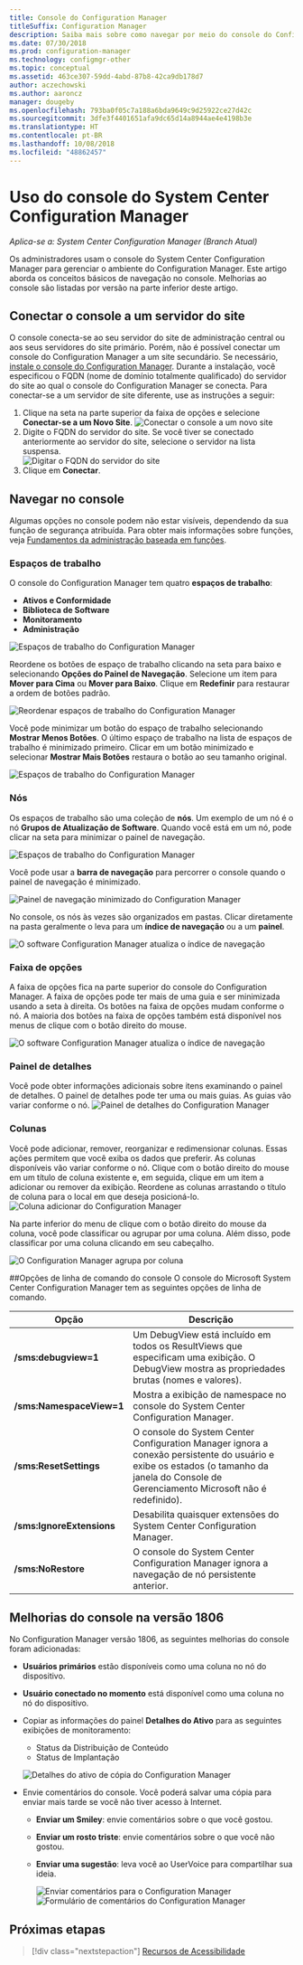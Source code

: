 ```yaml
---
title: Console do Configuration Manager
titleSuffix: Configuration Manager
description: Saiba mais sobre como navegar por meio do console do Configuration Manager.
ms.date: 07/30/2018
ms.prod: configuration-manager
ms.technology: configmgr-other
ms.topic: conceptual
ms.assetid: 463ce307-59dd-4abd-87b8-42ca9db178d7
author: aczechowski
ms.author: aaroncz
manager: dougeby
ms.openlocfilehash: 793ba0f05c7a188a6bda9649c9d25922ce27d42c
ms.sourcegitcommit: 3dfe3f4401651afa9dc65d14a8944ae4e4198b3e
ms.translationtype: HT
ms.contentlocale: pt-BR
ms.lasthandoff: 10/08/2018
ms.locfileid: "48862457"
---
```

# <a name="using-the-system-center-configuration-manager-console"></a>Uso do console do System Center Configuration Manager

*Aplica-se a: System Center Configuration Manager (Branch Atual)*

Os administradores usam o console do System Center Configuration Manager para gerenciar o ambiente do Configuration Manager. Este artigo aborda os conceitos básicos de navegação no console. Melhorias ao console são listadas por versão na parte inferior deste artigo. 

## <a name="connect-the-console-to-a-site-server"></a>Conectar o console a um servidor do site
O console conecta-se ao seu servidor do site de administração central ou aos seus servidores do site primário. Porém, não é possível conectar um console do Configuration Manager a um site secundário. Se necessário, [instale o console do Configuration Manager](../deploy/install/install-consoles.md). Durante a instalação, você especificou o FQDN (nome de domínio totalmente qualificado) do servidor do site ao qual o console do Configuration Manager se conecta. Para conectar-se a um servidor de site diferente, use as instruções a seguir: 

1. Clique na seta na parte superior da faixa de opções e selecione **Conectar-se a um Novo Site**.
    ![Conectar o console a um novo site](media/connect-to-a-new-site.png)
2. Digite o FQDN do servidor do site. Se você tiver se conectado anteriormente ao servidor do site, selecione o servidor na lista suspensa.  
    ![Digitar o FQDN do servidor do site](media/site-server-fqdn.png)
3. Clique em **Conectar**. 

## <a name="navigate-the-console"></a>Navegar no console
Algumas opções no console podem não estar visíveis, dependendo da sua função de segurança atribuída. Para obter mais informações sobre funções, veja [Fundamentos da administração baseada em funções](../../understand/fundamentals-of-role-based-administration.md). 

### <a name="workspaces"></a>Espaços de trabalho
O console do Configuration Manager tem quatro **espaços de trabalho**: 
   - **Ativos e Conformidade**
   - **Biblioteca de Software**
   - **Monitoramento**
   - **Administração**

 ![Espaços de trabalho do Configuration Manager](media/configuration-manager-workspaces.png)

Reordene os botões de espaço de trabalho clicando na seta para baixo e selecionando **Opções do Painel de Navegação**. Selecione um item para **Mover para Cima** ou **Mover para Baixo**. Clique em **Redefinir** para restaurar a ordem de botões padrão. 

 ![Reordenar espaços de trabalho do Configuration Manager](media/navigation-pane-options.png)

Você pode minimizar um botão do espaço de trabalho selecionando **Mostrar Menos Botões**. O último espaço de trabalho na lista de espaços de trabalho é minimizado primeiro. Clicar em um botão minimizado e selecionar **Mostrar Mais Botões** restaura o botão ao seu tamanho original.  

![Espaços de trabalho do Configuration Manager](media/workspace-buttons.png)


### <a name="nodes"></a>Nós
Os espaços de trabalho são uma coleção de **nós**. Um exemplo de um nó é o nó **Grupos de Atualização de Software**. Quando você está em um nó, pode clicar na seta para minimizar o painel de navegação. 

![Espaços de trabalho do Configuration Manager](media/software-update-groups-node.png)

Você pode usar a **barra de navegação** para percorrer o console quando o painel de navegação é minimizado. 

![Painel de navegação minimizado do Configuration Manager](media/minimized-navigation-pane.png)

No console, os nós às vezes são organizados em pastas. Clicar diretamente na pasta geralmente o leva para um **índice de navegação** ou a um **painel**.

![O software Configuration Manager atualiza o índice de navegação](media/software-updates-navigation-index.png)

### <a name="ribbon"></a>Faixa de opções 
A faixa de opções fica na parte superior do console do Configuration Manager. A faixa de opções pode ter mais de uma guia e ser minimizada usando a seta à direita. Os botões na faixa de opções mudam conforme o nó. A maioria dos botões na faixa de opções também está disponível nos menus de clique com o botão direito do mouse. 
 
![O software Configuration Manager atualiza o índice de navegação](media/ribbon.png)

### <a name="details-pane"></a>Painel de detalhes
Você pode obter informações adicionais sobre itens examinando o painel de detalhes. O painel de detalhes pode ter uma ou mais guias. As guias vão variar conforme o nó. 
![Painel de detalhes do Configuration Manager](media/details-pane.png)

### <a name="columns"></a>Colunas 
Você pode adicionar, remover, reorganizar e redimensionar colunas. Essas ações permitem que você exiba os dados que preferir. As colunas disponíveis vão variar conforme o nó. Clique com o botão direito do mouse em um título de coluna existente e, em seguida, clique em um item a adicionar ou remover da exibição. Reordene as colunas arrastando o título de coluna para o local em que deseja posicioná-lo. 
![Coluna adicionar do Configuration Manager](media/add-columns.png)

Na parte inferior do menu de clique com o botão direito do mouse da coluna, você pode classificar ou agrupar por uma coluna. Além disso, pode classificar por uma coluna clicando em seu cabeçalho. 

![O Configuration Manager agrupa por coluna](media/column-group-by.png)

##<a name="console-command-line-options"></a>Opções de linha de comando do console
O console do Microsoft System Center Configuration Manager tem as seguintes opções de linha de comando.

|Opção|Descrição|  
|------------|-----------------|  
|**/sms:debugview=1**|Um DebugView está incluído em todos os ResultViews que especificam uma exibição. O DebugView mostra as propriedades brutas (nomes e valores).|  
|**/sms:NamespaceView=1**|Mostra a exibição de namespace no console do System Center Configuration Manager.|  
|**/sms:ResetSettings**|O console do System Center Configuration Manager ignora a conexão persistente do usuário e exibe os estados (o tamanho da janela do Console de Gerenciamento Microsoft não é redefinido).|  
|**/sms:IgnoreExtensions**|Desabilita quaisquer extensões do System Center Configuration Manager.|  
|**/sms:NoRestore**|O console do System Center Configuration Manager ignora a navegação de nó persistente anterior.|  

## <a name="console-improvements-in-version-1806"></a>Melhorias do console na versão 1806
No Configuration Manager versão 1806, as seguintes melhorias do console foram adicionadas:

- **Usuários primários** estão disponíveis como uma coluna no nó do dispositivo. <!--1357280-->
- **Usuário conectado no momento** está disponível como uma coluna no nó do dispositivo.<!--1358202-->
- Copiar as informações do painel **Detalhes do Ativo** para as seguintes exibições de monitoramento: <!--1357856-->
    - Status da Distribuição de Conteúdo
    - Status de Implantação 

    ![Detalhes do ativo de cópia do Configuration Manager](media/1810-deployment-status.PNG)

 - Envie comentários do console. Você poderá salvar uma cópia para enviar mais tarde se você não tiver acesso à Internet. <!--1357542-->
   
    - **Enviar um Smiley**: envie comentários sobre o que você gostou.
    - **Enviar um rosto triste**: envie comentários sobre o que você não gostou. 
    - **Enviar uma sugestão**: leva você ao UserVoice para compartilhar sua ideia. 
 
       ![Enviar comentários para o Configuration Manager](media/1810-send-a-smile.PNG)
![Formulário de comentários do Configuration Manager](media/1810-feedback-form.PNG)

## <a name="next-steps"></a>Próximas etapas
> [!div class="nextstepaction"]
> [Recursos de Acessibilidade](/sccm/core/understand/accessibility-features.md)

